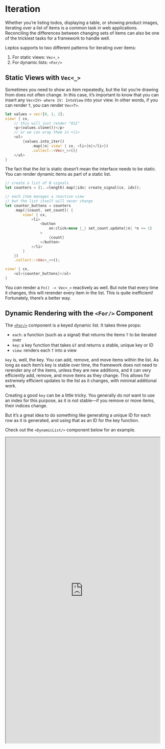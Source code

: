 # Iteration

Whether you’re listing todos, displaying a table, or showing product images, 
iterating over a list of items is a common task in web applications. Reconciling
the differences between changing sets of items can also be one of the trickiest
tasks for a framework to handle well.

Leptos supports to two different patterns for iterating over items:
1. For static views: `Vec<_>`
2. For dynamic lists: `<For/>`

## Static Views with `Vec<_>`

Sometimes you need to show an item repeatedly, but the list you’re drawing from 
does not often change. In this case, it’s important to know that you can insert 
any `Vec<IV> where IV: IntoView` into your view. In other words, if you can render
`T`, you can render `Vec<T>`.

```rust
let values = vec![0, 1, 2];
view! { cx,
    // this will just render "012"
    <p>{values.clone()}</p>
    // or we can wrap them in <li>
    <ul>
        {values.into_iter()
            .map(|n| view! { cx, <li>{n}</li>})
            .collect::<Vec<_>>()}
    </ul>
}
```

The fact that the _list_ is static doesn’t mean the interface needs to be static.
You can render dynamic items as part of a static list.

```rust
// create a list of N signals
let counters = (1..=length).map(|idx| create_signal(cx, idx));

// each item manages a reactive view
// but the list itself will never change
let counter_buttons = counters
    .map(|(count, set_count)| {
        view! { cx,
            <li>
                <button
                    on:click=move |_| set_count.update(|n| *n += 1)
                >
                    {count}
                </button>
            </li>
        }
    })
    .collect::<Vec<_>>();

view! { cx,
    <ul>{counter_buttons}</ul>
}
```

You _can_ render a `Fn() -> Vec<_>` reactively as well. But note that every time 
it changes, this will rerender every item in the list. This is quite inefficient!
Fortunately, there’s a better way.

## Dynamic Rendering with the `<For/>` Component

The [`<For/>`](https://docs.rs/leptos/latest/leptos/fn.For.html) component is a 
keyed dynamic list. It takes three props:
- `each`: a function (such as a signal) that returns the items `T` to be iterated over
- `key`: a key function that takes `&T` and returns a stable, unique key or ID
- `view`: renders each `T` into a view 

`key` is, well, the key. You can add, remove, and move items within the list. As
long as each item’s key is stable over time, the framework does not need to rerender
any of the items, unless they are new additions, and it can very efficiently add,
remove, and move items as they change. This allows for extremely efficient updates 
to the list as it changes, with minimal additional work.

Creating a good `key` can be a little tricky. You generally do _not_ want to use 
an index for this purpose, as it is not stable—if you remove or move items, their 
indices change.

But it’s a great idea to do something like generating a unique ID for each row as 
it is generated, and using that as an ID for the key function.

Check out the `<DynamicList/>` component below for an example.

<iframe src="https://codesandbox.io/p/sandbox/4-iteration-sglt1o?file=%2Fsrc%2Fmain.rs&selection=%5B%7B%22endColumn%22%3A6%2C%22endLineNumber%22%3A55%2C%22startColumn%22%3A5%2C%22startLineNumber%22%3A31%7D%5D" width="100%" height="1000px"></iframe>
